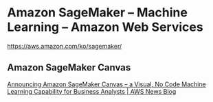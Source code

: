 # Amazon SageMaker – Machine Learning – Amazon Web Services

<https://aws.amazon.com/ko/sagemaker/>

## Amazon SageMaker Canvas

[Announcing Amazon SageMaker Canvas – a Visual, No Code Machine Learning Capability for Business Analysts | AWS News Blog](https://aws.amazon.com/blogs/aws/announcing-amazon-sagemaker-canvas-a-visual-no-code-machine-learning-capability-for-business-analysts/)
